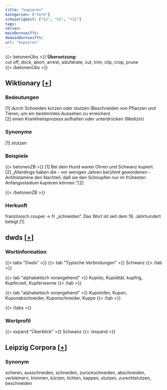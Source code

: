 ```yaml
---
title: "kupieren"
kategorien: ["Verb"]
schwierigkeit: ["k2", "h2", "r21"]
tags:
series:
mainDornseiffs:
domainDornseiffs:
url: "kupieren"
---
```


{{< betonenÜbs >}}
**Übersetzung:**  
cut off, dock, abort, arrest, adulterate, cut, trim, clip, crop, prune  
{{< /betonenÜbs >}}

## Wiktionary [[+](https://de.wiktionary.org/wiki/kupieren)]

### Bedeutungen
[1] durch Schneiden kürzen oder stutzen (Beschneiden von Pflanzen und Tieren, um ein bestimmtes Aussehen zu erreichen)  
[2] einen Krankheitsprozess aufhalten oder unterdrücken (Medizin)  

### Synonyme
[1] stutzen  

### Beispiele
{{< betonenZB >}}
[1] Bei dem Hund waren Ohren und Schwanz kupiert.  
[2] „Allerdings haben die - vor wenigen Jahren berühmt gewordenen - Antihistamine den Nachteil, daß sie den Schnupfen nur im frühesten Anfangsstadium kupieren können.“[2]  

{{< /betonenZB >}}
### Herkunft
französisch couper → fr „schneiden“. Das Wort ist seit dem 19. Jahrhundert belegt.[1]  



## dwds [[+](https://www.dwds.de/wb/kupieren)]

### Wortinformation
{{< tabs "Dwds" >}}
{{< tab "Typische Verbindungen" >}}
Schwanz
{{< /tab >}}

{{< tab "alphabetisch vorangehend" >}}
Kupido, Kupidität, kupfrig, Kupferzeit, Kupferwanne
{{< /tab >}}

{{< tab "alphabetisch vorangehend" >}}
Kupolofen, Kupon, Kuponabschneider, Kuponschneider, Kuppe
{{< /tab >}}

{{< /tabs >}}

### Wortprofil
{{< expand "Überblick" >}} Schwanz {{< /expand >}}

## Leipzig Corpora [[+](https://corpora.uni-leipzig.de/en/res?word=kupieren&corpusId=deu_newscrawl-public_2018)]


### Synonym
scheren, ausschneiden, schneiden, zurückschneiden, abschneiden, verkleinern, trimmen, kürzen, lichten, kappen, stutzen, zurechtstutzen, beschneiden

